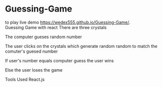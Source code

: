 # Guessing-Game
to play live demo https://wedex555.github.io/Guessing-Game/. <br>
Guessing Game with react
There are three crystals 

The computer gueses random number

The user clicks on the crystals which generate random random to match the comuter's guesed number

If user's number equals computer guess the user wins

Else the user loses the game

Tools Used
React.js
